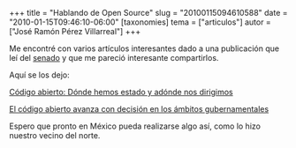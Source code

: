 +++
title = "Hablando de Open Source"
slug = "20100115094610588"
date = "2010-01-15T09:46:10-06:00"
[taxonomies]
tema = ["articulos"]
autor = ["José Ramón Pérez Villarreal"]
+++

Me encontré con varios artículos interesantes dado a una publicación
que leí del
[senado](http://comunicacion.senado.gob.mx/index.php?option=com_content&task=view&id=13323&Itemid=1)
y que me pareció interesante compartirlos.

Aquí se los dejo:

[Código abierto: Dónde hemos estado y adónde nos
dirigimos](http://mx.sun.com/emrkt/innercircle/newsletter/0110/sponsor.html?cid=e10088nf)

[El código abierto avanza con decisión en los ámbitos
gubernamentales](http://mx.sun.com/emrkt/innercircle/newsletter/0110/feature-biz.html?cid=e10088f)


Espero que pronto en México pueda realizarse algo así, como lo hizo
nuestro vecino del norte.
